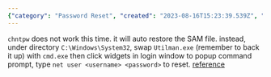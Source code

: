 ```yaml
---
{"category": "Password Reset", "created": "2023-08-16T15:23:39.539Z", "date": "2023-08-16 15:23:39", "description": "This article provides a step-by-step guide on how to reset a Windows Server password when it cannot be fixed by `chntpw`. The process involves swapping `Utilman.exe` with `cmd.exe`, accessing the command prompt through widgets, and using the `net user` command to reset the password.", "modified": "2023-08-16T15:26:43.544Z", "tags": ["Windows Server", "Password reset", "chntpw", "Utilman.exe", "cmd.exe", "net user command", "Command prompt"], "title": "reset windows server password"}
---
```

`chntpw` does not work this time. it will auto restore
the SAM file.
instead, under directory `C:\Windows\System32`, swap `Utilman.exe` (remember to back it up) with `cmd.exe` then click widgets in login window to popup command prompt, type `net user <username> <password>` to reset.
[reference](https://www.top-password.com/blog/reset-forgotten-windows-server-2016-password/)